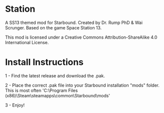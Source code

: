 # Station
A SS13 themed mod for Starbound.
Created by Dr. Rump PhD & Wai Scrunger.
Based on the game Space Station 13.

This mod is licensed under a Creative Commons Attribution-ShareAlike 4.0 International License.

# Install Instructions
1 - Find the latest release and download the .pak.

2 - Place the correct .pak file into your Starbound installation "mods" folder.
This is most often 'C:\Program Files (x86)\Steam\steamapps\common\Starbound\mods'

3 - Enjoy!

